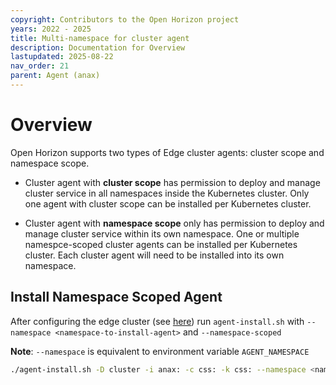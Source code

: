 ```yaml
---
copyright: Contributors to the Open Horizon project
years: 2022 - 2025
title: Multi-namespace for cluster agent
description: Documentation for Overview
lastupdated: 2025-08-22
nav_order: 21
parent: Agent (anax)
---
```

# Overview

Open Horizon supports two types of Edge cluster agents: cluster scope and namespace scope. 

- Cluster agent with **cluster scope** has permission to deploy and manage cluster service in all namespaces inside the Kubernetes cluster. Only one agent with cluster scope can be installed per Kubernetes cluster.

- Cluster agent with **namespace scope** only has permission to deploy and manage cluster service within its own namespace. One or multiple namespce-scoped cluster agents can be installed per Kubernetes cluster. Each cluster agent will need to be installed into its own namespace. 

## Install Namespace Scoped Agent

After configuring the edge cluster (see [here](./cluster_install.md)) run `agent-install.sh` with `--namespace <namespace-to-install-agent>` and `--namespace-scoped`

**Note**: `--namespace` is equivalent to environment variable `AGENT_NAMESPACE`
    
```bash
./agent-install.sh -D cluster -i anax: -c css: -k css: --namespace <namespace-to-install-agent> --namespace-scoped
```
